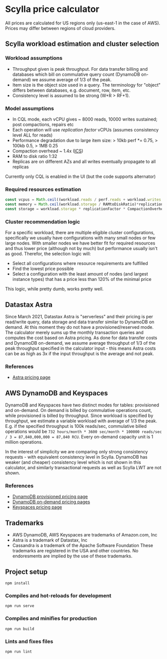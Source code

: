 # Scylla price calculator
All prices are calculated for US regions only (us-east-1 in the case of AWS). Prices may differ between regions of cloud providers.

## Scylla workload estimation and cluster selection
### Workload assumptions
- Throughput given is peak throughput. For data transfer billing and databases which bill on commulative query count (DynamoDB on-demand) we assume average of 1/3 of the peak.
- Item size is the object size used in a query. The terminology for "object" differs between databases, e.g. document, row, item, etc.
- Consistency level is assumed to be strong (W+R > RF+1).
### Model assumptions
- In CQL mode, each vCPU gives ~ 8000 reads, 10000 writes sustained; post compactions, repairs etc
- Each operation will use _replication factor_ vCPUs (assumes consistency level ALL for reads)
- Performance degradation due to large item size: > 10kb perf *= 0.75, > 100kb 0.5, > 1MB 0.25
- Compaction overhead ~ 1.4x ([ICS](https://docs.scylladb.com/architecture/compaction/compaction-strategies/#incremental-compaction-strategy-ics))
- RAM to disk ratio 1:32
- Replicas are on different AZs and all writes eventually propagate to all replicas

Currently only CQL is enabled in the UI (but the code supports alternator)

### Required resources estimation
```javascript
const vcpus = Math.ceil((workload.reads / perf.reads + workload.writes / perf.writes)*replicationFactor/itemSizePerfFactor(workload.itemSize))
const memory = Math.ceil(workload.storage / RAMtoDiskRatio)*replicationFactor
const storage = workload.storage * replicationFactor * CompactionOverhead
```

### Cluster recommendation logic
For a specific workload, there are multiple eligible cluster configurations, specifically we usually have configurations with many small nodes or few large nodes. With smaller nodes we have better fit for required resources and thus lower price (although not by much) but performance usually isn't as good. Therefor, the selection logic will:
- Select all configurations where resource requirements are fulfilled
- Find the lowest price possible
- Select a configuration with the least amount of nodes (and largest instance types) that has a price less than 120% of the minimal price 

This logic, while pretty dumb, works pretty well.

## Datastax Astra
Since March 2021, Datastax Astra is "serverless" and their pricing is per read/write query, data storage and data transfer similar to DynamoDB on demand. At this moment they do not have a provisioned/reserved mode. The calculator merely sums up the monthly transaction queries and computes the cost based on Astra pricing. As done for data transfer costs and DynamoDB on-demand, we assume average throughput of 1/3 of the peak throughput specified in the calculator input - this means Astra costs can be as high as 3x if the input throughput is the average and not peak.  
### References
- [Astra pricing page](https://www.datastax.com/products/datastax-astra/pricing)
## AWS DynamoDB and Keyspaces
DynamoDB and Keyspaces have two distinct modes for tables: provisioned and on-demand. On demand is billed by commulative operations count, while provisioned is billed by throughput. Since workload is specified by throughput, we estimate a variable workload with average of 1/3 the peak. E.g. if the specified throughput is 100k reads/sec, commulative billed operations would be `732 hours/month * 3600 sec/month * 100000 reads/sec / 3 = 87,840,000,000 = 87,840 RCU`. Every on-demand capacity unit is 1 million operations.

In the interest of simplicity we are comparing only strong consistency requests - with equivalent consistency level in Scylla. DynamoDB has weaker (and cheaper) consistency level which is not shown in this calculator, and similarly transactional requests as well as Scylla LWT are not shown.
### References
- [DynamoDB provisioned pricing page](https://aws.amazon.com/dynamodb/pricing/provisioned/)
- [DynamoDB on-demand pricing pages](https://aws.amazon.com/dynamodb/pricing/on-demand/)
- [Keyspaces pricing page](https://aws.amazon.com/keyspaces/pricing/)
## Trademarks
- AWS DynamoDB, AWS Keyspaces are trademarks of Amazon.com, Inc
- Astra is a trademark of Datastax, Inc
- Cassandra is a trademark of the Apache Software Foundation
These trademarks are registered in the USA and other countries. No endoresments are implied by the use of these trademarks.

## Project setup
```
npm install
```

### Compiles and hot-reloads for development
```
npm run serve
```

### Compiles and minifies for production
```
npm run build
```

### Lints and fixes files
```
npm run lint
```
